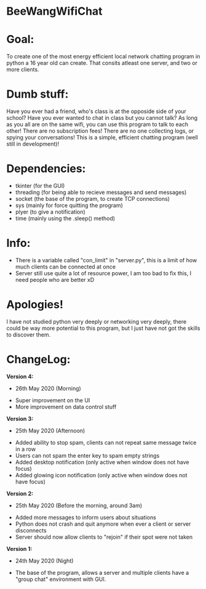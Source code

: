 # BeeWangWifiChat
# Goal:
To create one of the most energy efficient local network chatting program in python a 16 year old can create. 
That consits atleast one server, and two or more clients.

# Dumb stuff:
Have you ever had a friend, who's class is at the opposide side of your school? 
Have you ever wanted to chat in class but you cannot talk?
As long as you all are on the same wifi, you can use this program to talk to each other!
There are no subscription fees! There are no one collecting logs, or spying your conversations!
This is a simple, efficient chatting program (well still in development)!

# Dependencies:
- tkinter (for the GUI)
- threading (for being able to recieve messages and send messages)
- socket (the base of the program, to create TCP connections)
 - sys (mainly for force quitting the program)
 - plyer (to give a notification)
 - time (mainly using the .sleep() method)

# Info:
- There is a variable called "con_limit" in "server.py", this is a limit of how much clients can be connected at once
- Server still use quite a lot of resource power, I am too bad to fix this, I need people who are better xD

# Apologies!
I have not studied python very deeply or networking very deeply, there could be way more potential to this program, but I just have not
got the skills to discover them. 

# ChangeLog:
**Version 4:**
 * 26th May 2020 (Morning)
 - Super improvement on the UI
 - More improvement on data control stuff

**Version 3:**
 * 25th May 2020 (Afternoon)
 - Added ability to stop spam, clients can not repeat same message twice in a row
 - Users can not spam the enter key to spam empty strings
 - Added desktop notification (only active when window does not have focus)
 - Added glowing icon notification (only active when window does not have focus)

**Version 2:** 
 * 25th May 2020 (Before the morning, around 3am)
 - Added more messages to inform users about situations
 - Python does not crash and quit anymore when ever a client or server disconnects
 - Server should now allow clients to "rejoin" if their spot were not taken

**Version 1:** 
 * 24th May 2020 (Night)
 - The base of the program, allows a server and multiple clients have a "group chat" environment with GUI.
